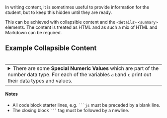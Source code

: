 In writing content, it is sometimes useful to provide information for the student, but to keep this hidden until they are ready.

This can be achieved with collapsible content and the ```<details>```  ```<summary>``` elements. The content is treated as HTML and as such a mix of HTML and Markdown can be required.
  
## Example Collapsible Content
#
<table><tbody ><tr><td><details><summary>
	There are some <b>Special Numeric Values</b> which are part of the number data type. For each of the variables <code>a</code> <code>b</code>and <code>c</code> print out their data types and values.
</summary><hr>

The result of any mathematical operation will produce a value of type `number`.

1. Variable `a` contains a value of `infinity` which represents mathematical infinity.
2. Variable `b` is assigned a value where the left-hand operator looks like a `string` however JavaScript tries to convert it into a number which is successful.
3. In the case of variable `c`, the string can't be converted and the operation returns the value of `NaN` which means _not a number_. If this is then used in subsequent operations the value cascades and the result will also be `NaN`.

<h6>Code Block</h6>

```js
const name = {
		first: 'John',
		'last name': 'Doe',
		dob: {
			year: 1970,
			month: 'January'
	}
}
```
<h6>... and another</h6>

```js
var data = {{ chartJSON | safe }}
var ctx = document.getElementById("myChart").getContext('2d');
var myChart = new Chart(ctx, data);
```
| Option | Description |
| :------ | :----------- |
| `data`   | path to data files to supply the data that will be passed into templates. |
| `engine` | engine to be used for processing templates. Handlebars is the default. |
| `ext`    | extension to be used for dest files. |
	
</details></td></tr></tbody>
</table>


#### Notes
- All code block starter lines, e.g. ` ```js ` must be preceded by a blank line. 
- The closing block ` ``` ` tag must be followed by a newline. 
